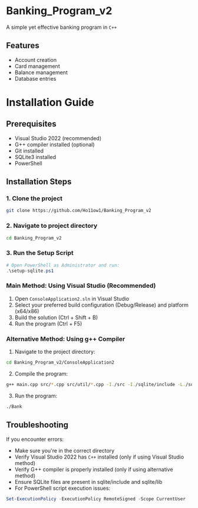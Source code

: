 # Banking_Program_v2

A simple yet effective banking program in ```C++```


## Features

- Account creation
- Card management
- Balance management
- Database entries


# Installation Guide

## Prerequisites
- Visual Studio 2022 (recommended)
- G++ compiler installed (optional)
- Git installed
- SQLite3 installed
- PowerShell

## Installation Steps

### 1. Clone the project
```bash
git clone https://github.com/Ho11ow1/Banking_Program_v2
```

### 2. Navigate to project directory
```bash
cd Banking_Program_v2
```

### 3. Run the Setup Script
```powershell
# Open PowerShell as Administrator and run:
.\setup-sqlite.ps1
```

### Main Method: Using Visual Studio (Recommended)

1. Open `ConsoleApplication2.sln` in Visual Studio
2. Select your preferred build configuration (Debug/Release) and platform (x64/x86)
3. Build the solution (Ctrl + Shift + B)
4. Run the program (Ctrl + F5)

### Alternative Method: Using g++ Compiler

1. Navigate to the project directory:
```bash
cd Banking_Program_v2/ConsoleApplication2
```

2. Compile the program:
```bash
g++ main.cpp src/*.cpp src/util/*.cpp -I./src -I./sqlite/include -L./sqlite/lib -lsqlite3 -o Bank
```

3. Run the program:
```bash
./Bank
```

## Troubleshooting

If you encounter errors:

- Make sure you're in the correct directory
- Verify Visual Studio 2022 has `C++` installed (only if using Visual Studio method)
- Verify G++ compiler is properly installed (only if using alternative method)
- Ensure SQLite files are present in sqlite/include and sqlite/lib
- For PowerShell script execution issues:
```powershell
Set-ExecutionPolicy -ExecutionPolicy RemoteSigned -Scope CurrentUser
```
